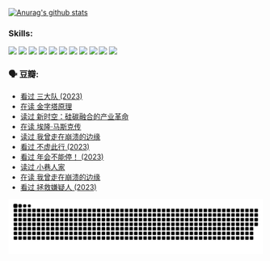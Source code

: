 
[![Anurag's github stats](https://github-readme-stats.vercel.app/api?username=w940853815)](https://github.com/anuraghazra/github-readme-stats)

### Skills:

<code><img height="32" src="https://cdn.jsdelivr.net/npm/simple-icons@v5/icons/python.svg"></code>
<code><img height="32" src="https://cdn.jsdelivr.net/npm/simple-icons@v5/icons/javascript.svg"></code>
<code><img height="32" src="https://cdn.jsdelivr.net/npm/simple-icons@v5/icons/django.svg"></code>
<code><img height="32" src="https://cdn.jsdelivr.net/npm/simple-icons@v5/icons/flask.svg"></code>
<code><img height="32" src="https://cdn.jsdelivr.net/npm/simple-icons@v5/icons/vuetify.svg"></code>
<code><img height="32" src="https://cdn.jsdelivr.net/npm/simple-icons@v5/icons/git.svg"></code>
<code><img height="32" src="https://cdn.jsdelivr.net/npm/simple-icons@v5/icons/docker.svg"></code>
<code><img height="32" src="https://cdn.jsdelivr.net/npm/simple-icons@v5/icons/postgresql.svg"></code>
<code><img height="32" src="https://cdn.jsdelivr.net/npm/simple-icons@v5/icons/elasticsearch.svg"></code>
<code><img height="32" src="https://cdn.jsdelivr.net/npm/simple-icons@v5/icons/macos.svg"></code>
<code><img height="32" src="https://cdn.jsdelivr.net/npm/simple-icons@v5/icons/linux.svg"></code>

### 🗣 豆瓣:

<!-- DOUBAN-ACTIVITIES:START -->
- [看过 三大队‎ (2023)](https://www.douban.com/people/136069238/status/4510323325/?_i=07704360)
- [在读 金字塔原理](https://www.douban.com/people/136069238/status/4507497587/?_i=07704360)
- [读过 新时空：硅碳融合的产业革命](https://www.douban.com/people/136069238/status/4506659177/?_i=07704360)
- [在读 埃隆·马斯克传](https://www.douban.com/people/136069238/status/4500417190/?_i=07704360)
- [读过 我曾走在崩溃的边缘](https://www.douban.com/people/136069238/status/4500416754/?_i=07704360)
- [看过 不虚此行‎ (2023)](https://www.douban.com/people/136069238/status/4499973052/?_i=07704360)
- [看过 年会不能停！‎ (2023)](https://www.douban.com/people/136069238/status/4498582002/?_i=07704360)
- [读过 小巷人家](https://www.douban.com/people/136069238/status/4489290935/?_i=07704360)
- [在读 我曾走在崩溃的边缘](https://www.douban.com/people/136069238/status/4489290559/?_i=07704360)
- [看过 拯救嫌疑人‎ (2023)](https://www.douban.com/people/136069238/status/4477421513/?_i=07704360)
<!-- DOUBAN-ACTIVITIES:END -->


![Snake animation](https://raw.githubusercontent.com/w940853815/w940853815/output/github-contribution-grid-snake.svg)

<!--
**w940853815/w940853815** is a ✨ _special_ ✨ repository because its `README.md` (this file) appears on your GitHub profile.

Here are some ideas to get you started:

- 🔭 I’m currently working on ...
- 🌱 I’m currently learning ...
- 👯 I’m looking to collaborate on ...
- 🤔 I’m looking for help with ...
- 💬 Ask me about ...
- 📫 How to reach me: ...
- 😄 Pronouns: ...
- ⚡ Fun fact: ...
-->
